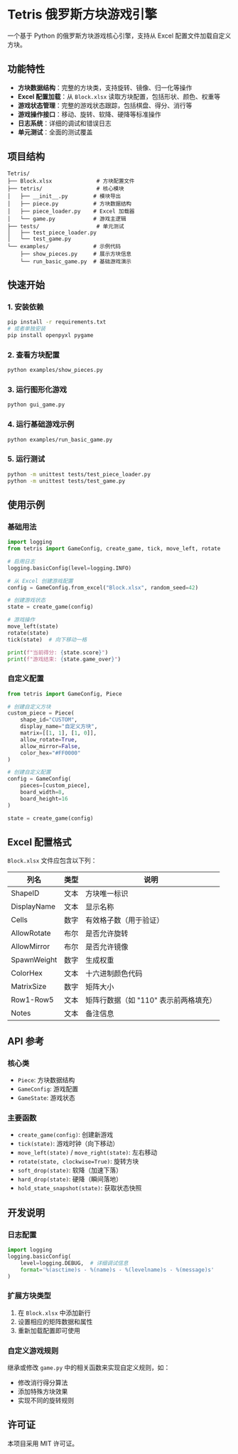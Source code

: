 # Tetris 俄罗斯方块游戏引擎

一个基于 Python 的俄罗斯方块游戏核心引擎，支持从 Excel 配置文件加载自定义方块。

## 功能特性

- **方块数据结构**：完整的方块类，支持旋转、镜像、归一化等操作
- **Excel 配置加载**：从 `Block.xlsx` 读取方块配置，包括形状、颜色、权重等
- **游戏状态管理**：完整的游戏状态跟踪，包括棋盘、得分、消行等
- **游戏操作接口**：移动、旋转、软降、硬降等标准操作
- **日志系统**：详细的调试和错误日志
- **单元测试**：全面的测试覆盖

## 项目结构

```
Tetris/
├── Block.xlsx              # 方块配置文件
├── tetris/                 # 核心模块
│   ├── __init__.py        # 模块导出
│   ├── piece.py           # 方块数据结构
│   ├── piece_loader.py    # Excel 加载器
│   └── game.py            # 游戏主逻辑
├── tests/                  # 单元测试
│   ├── test_piece_loader.py
│   └── test_game.py
└── examples/              # 示例代码
    ├── show_pieces.py     # 展示方块信息
    └── run_basic_game.py  # 基础游戏演示
```

## 快速开始

### 1. 安装依赖

```bash
pip install -r requirements.txt
# 或者单独安装
pip install openpyxl pygame
```

### 2. 查看方块配置

```bash
python examples/show_pieces.py
```

### 3. 运行图形化游戏

```bash
python gui_game.py
```

### 4. 运行基础游戏示例

```bash
python examples/run_basic_game.py
```

### 5. 运行测试

```bash
python -m unittest tests/test_piece_loader.py
python -m unittest tests/test_game.py
```

## 使用示例

### 基础用法

```python
import logging
from tetris import GameConfig, create_game, tick, move_left, rotate

# 启用日志
logging.basicConfig(level=logging.INFO)

# 从 Excel 创建游戏配置
config = GameConfig.from_excel("Block.xlsx", random_seed=42)

# 创建游戏状态
state = create_game(config)

# 游戏操作
move_left(state)
rotate(state)
tick(state)  # 向下移动一格

print(f"当前得分: {state.score}")
print(f"游戏结束: {state.game_over}")
```

### 自定义配置

```python
from tetris import GameConfig, Piece

# 创建自定义方块
custom_piece = Piece(
    shape_id="CUSTOM",
    display_name="自定义方块",
    matrix=[[1, 1], [1, 0]],
    allow_rotate=True,
    allow_mirror=False,
    color_hex="#FF0000"
)

# 创建自定义配置
config = GameConfig(
    pieces=[custom_piece],
    board_width=8,
    board_height=16
)

state = create_game(config)
```

## Excel 配置格式

`Block.xlsx` 文件应包含以下列：

| 列名 | 类型 | 说明 |
|------|------|------|
| ShapeID | 文本 | 方块唯一标识 |
| DisplayName | 文本 | 显示名称 |
| Cells | 数字 | 有效格子数（用于验证） |
| AllowRotate | 布尔 | 是否允许旋转 |
| AllowMirror | 布尔 | 是否允许镜像 |
| SpawnWeight | 数字 | 生成权重 |
| ColorHex | 文本 | 十六进制颜色代码 |
| MatrixSize | 数字 | 矩阵大小 |
| Row1-Row5 | 文本 | 矩阵行数据（如 "110" 表示前两格填充） |
| Notes | 文本 | 备注信息 |

## API 参考

### 核心类

- `Piece`: 方块数据结构
- `GameConfig`: 游戏配置
- `GameState`: 游戏状态

### 主要函数

- `create_game(config)`: 创建新游戏
- `tick(state)`: 游戏时钟（向下移动）
- `move_left(state)` / `move_right(state)`: 左右移动
- `rotate(state, clockwise=True)`: 旋转方块
- `soft_drop(state)`: 软降（加速下落）
- `hard_drop(state)`: 硬降（瞬间落地）
- `hold_state_snapshot(state)`: 获取状态快照

## 开发说明

### 日志配置

```python
import logging
logging.basicConfig(
    level=logging.DEBUG,  # 详细调试信息
    format='%(asctime)s - %(name)s - %(levelname)s - %(message)s'
)
```

### 扩展方块类型

1. 在 `Block.xlsx` 中添加新行
2. 设置相应的矩阵数据和属性
3. 重新加载配置即可使用

### 自定义游戏规则

继承或修改 `game.py` 中的相关函数来实现自定义规则，如：
- 修改消行得分算法
- 添加特殊方块效果
- 实现不同的旋转规则

## 许可证

本项目采用 MIT 许可证。

